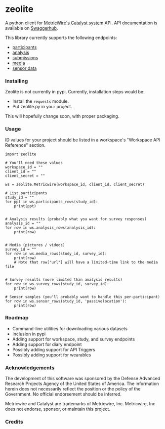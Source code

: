 # zeolite

A python client for [MetricWire's Catalyst system](https://metricwire.com) API. API documentation is available on [Swaggerhub](https://app.swaggerhub.com/apis-docs/MetricWire/ConsumerAPI/3.0.0#/).

This library currently supports the following endpoints:

* [participants](https://app.swaggerhub.com/apis-docs/MetricWire/ConsumerAPI/3.0.0#/Participants/GetAllParticipants)
* [analysis](https://app.swaggerhub.com/apis-docs/MetricWire/ConsumerAPI/3.0.0#/Analysis/GetSubmissionsFromAnalysisPaginatedPII)
* [submissions](https://app.swaggerhub.com/apis-docs/MetricWire/ConsumerAPI/3.0.0#/Submissions/GetSubmissionsFromSurvey)
* [media](https://app.swaggerhub.com/apis-docs/MetricWire/ConsumerAPI/3.0.0#/Submissions/GetMediaSubmissionsFromSurveyPaginated)
* [sensor data](https://app.swaggerhub.com/apis-docs/MetricWire/ConsumerAPI/3.0.0#/Sensors/GetSensorSubmissionsFromStudyEnterprise)


### Installing

Zeolite is not currently in pypi. Currently, installation steps would be:

* Install the `requests` module.
* Put zeolite.py in your project.

This will hopefully change soon, with proper packaging.

### Usage

ID values for your project should be listed in a workspace's "Workspace API Reference" section.

```
import zeolite

# You'll need these values
workspace_id = ""
client_id = ""
client_secret = ""

ws = zeolite.Metricwire(workspace_id, client_id, client_secret)

# List participants
study_id = ""
for ppt in ws.participants_rows(study_id):
	print(ppt)


# Analysis results (probably what you want for survey responses)
analysis_id = ""
for row in ws.analysis_rows(analysis_id):
	print(row)


# Media (pictures / videos)
survey_id = ""
for row in ws.media_rows(study_id, survey_id):
	print(row)
	# Note that row["url"] will have a limited-time link to the media file


# Survey results (more limited than analysis results)
for row in ws.survey_rows(study_id, survey_id):
	print(row)

# Sensor samples (you'll probably want to handle this per-participant)
for row in ws.sensor_rows(study_id, 'passivelocation'):
	print(row)
```

### Roadmap

* Command-line utilities for downloading various datasets
* Inclusion in pypi
* Adding support for workspace, study, and survey endpoints
* Adding support for diary endpoint
* Possibly adding support for API Triggers
* Possibly adding support for wearables

### Acknowledgements

The development of this software was sponsored by the Defense Advanced Research Projects Agency of the United States of America. The information herein does not necessarily reflect the position or the policy of the Government. No official endorsement should be inferred.

Metricwire and Catalyst are trademarks of Metricwire, Inc. Metricwire, Inc does not endorse, sponsor, or maintain this project.

### Credits


